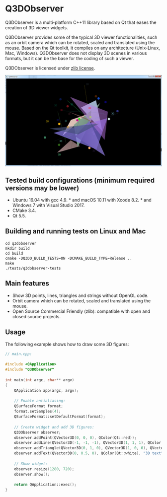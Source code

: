 Q3DObserver
===========

Q3DObserver is a multi-platform C++11 library based on Qt that eases the creation of 3D viewer widgets.

Q3DObserver provides some of the typical 3D viewer functionalities, such as an orbit camera which can be rotated, scaled and translated using the mouse. Based on the Qt toolkit, it compiles on any architecture (Unix-Linux, Mac, Windows). Q3DObserver does not display 3D scenes in various formats, but it can be the base for the coding of such a viewer.

Q3DObserver is licensed under [zlib license](LICENSE.txt).

![screenshot of some 3D shapes rendered with Q3DObserver](screenshot.png?raw=true)

## Tested build configurations (minimum required versions may be lower)

* Ubuntu 16.04 with gcc 4.9.
        * and macOS 10.11 with Xcode 8.2.
        * and Windows 7 with Visual Studio 2017.
* CMake 3.4.
* Qt 5.5.

## Building and running tests on Linux and Mac

```
cd q3dobserver
mkdir build
cd build
cmake -DQ3DO_BUILD_TESTS=ON -DCMAKE_BUILD_TYPE=Release ..
make
./tests/q3dobserver-tests
```

## Main features

* Show 3D points, lines, triangles and strings without OpenGL code.
* Orbit camera which can be rotated, scaled and translated using the mouse.
* Open Source Commercial Friendly (zlib): compatible with open and closed source projects.

## Usage

The following example shows how to draw some 3D figures:

```cpp
// main.cpp:

#include <QApplication>
#include "Q3DObserver"

int main(int argc, char** argv)
{
    QApplication app(argc, argv);

    // Enable antialiasing:
    QSurfaceFormat format;
    format.setSamples(4);
    QSurfaceFormat::setDefaultFormat(format);

    // Create widget and add 3D figures:
    Q3DObserver observer;
    observer.addPoint(QVector3D(0, 0, 0), QColor(Qt::red));
    observer.addLine(QVector3D(-1, -1, -1), QVector3D(1, 1, 1), QColor(Qt::green));
    observer.addTriangle(QVector3D(0, 1, 0), QVector3D(1, 0, 0), QVector3D(-1, 0, 0), QColor(Qt::blue));
    observer.addText(QVector3D(0, 0.5, 0), QColor(Qt::white), "3D text");

    // Show widget:
    observer.resize(1280, 720);
    observer.show();

    return QApplication::exec();
}
```
